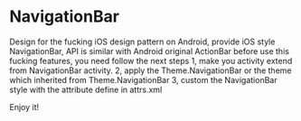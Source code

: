 # NavigationBar
Design for the fucking iOS design pattern on Android, provide iOS style NavigationBar, API is similar with Android original ActionBar
before use this fucking features, you need follow the next steps
1, make you activity extend from NavigationBar activity.
2, apply the Theme.NavigationBar or the theme which inherited from Theme.NavigationBar
3, custom the NavigationBar style with the attribute define in attrs.xml

Enjoy it!